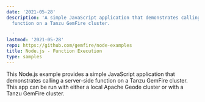 ```yaml
---
date: '2021-05-28'
description: 'A simple JavaScript application that demonstrates calling a server-side
  function on a Tanzu GemFire cluster.

  '
lastmod: '2021-05-28'
repo: https://github.com/gemfire/node-examples
title: Node.js - Function Execution
type: samples
---
```


This Node.js example provides a simple JavaScript application that demonstrates calling a server-side function on a Tanzu GemFire cluster. This app can be run with either a local Apache Geode cluster or with a Tanzu GemFire cluster.